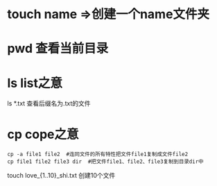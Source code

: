 # touch name  =>创建一个name文件夹<br>
# pwd  查看当前目录<br>
# ls list之意
ls *.txt 查看后缀名为.txt的文件<br>
# cp cope之意
    cp -a file1 file2  #连同文件的所有特性把文件file1复制成文件file2  
    cp file1 file2 file3 dir  #把文件file1、file2、file3复制到目录dir中  
touch love_{1..10}_shi.txt 创建10个文件<br>